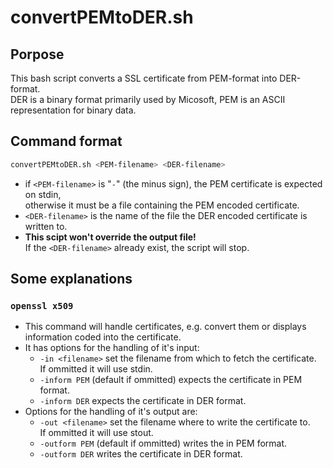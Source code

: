 # convertPEMtoDER.sh

## Porpose

This bash script converts a SSL certificate from PEM-format into DER-format.<br>
DER is a binary format primarily used by Micosoft, PEM is an ASCII representation for binary data.

## Command format

```bash
convertPEMtoDER.sh <PEM-filename> <DER-filename>
```

* if `<PEM-filename>` is "`-`" (the minus sign), the PEM certificate is expected on stdin,<br>
  otherwise it must be a file containing the PEM encoded certificate.
* `<DER-filename>` is the name of the file the DER encoded certificate is written to.
* **This scipt won't override the output file!**<br>
  If the `<DER-filename>` already exist, the script will stop.

## Some explanations

### `openssl x509`

* This command will handle certificates, e.g. convert them or displays information coded into the certificate.
* It has options for the handling of it's input:
  * `-in <filename>` set the filename from which to fetch the certificate.<br>
    If ommitted it will use stdin.
  * `-inform PEM` (default if ommitted) expects the certificate in PEM format.
  * `-inform DER` expects the certificate in DER format.
* Options for the handling of it's output are:
  * `-out <filename>` set the filename where to write the certificate to.<br>
    If ommitted it will use stout.
  * `-outform PEM` (default if ommitted) writes the in PEM format.
  * `-outform DER` writes the certificate in DER format.

